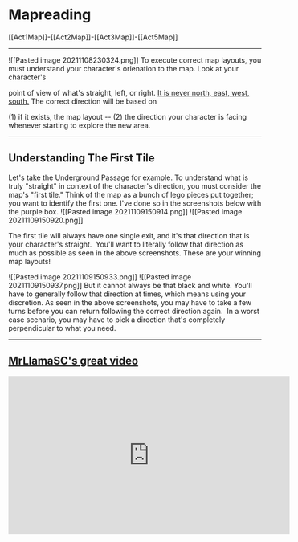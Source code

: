 # Mapreading
[[Act1Map]]-[[Act2Map]]-[[Act3Map]]-[[Act5Map]]

---
![[Pasted image 20211108230324.png]]
To execute correct map layouts, you must understand your character's orienation to the map. Look at your character's

point of view of what's straight, left, or right. [It is never north, east, west, south.](http://i.imgur.com/q1PIey7.jpg) The correct direction will be based on

(1) if it exists, the map layout -- (2) the direction your character is facing whenever starting to explore the new area.

---

## Understanding The First Tile

Let's take the Underground Passage for example. To understand what is truly "straight" in context of the character's direction, you must consider the map's "first tile." Think of the map as a bunch of lego pieces put together; you want to identify the first one. I've done so in the screenshots below with the purple box. 
![[Pasted image 20211109150914.png]] ![[Pasted image 20211109150920.png]]

The first tile will always have one single exit, and it's that direction that is your character's straight.  You'll want to literally follow that direction as much as possible as seen in the above screenshots. These are your winning map layouts!

![[Pasted image 20211109150933.png]] ![[Pasted image 20211109150937.png]]
But it cannot always be that black and white. You'll have to generally follow that direction at times, which means using your discretion. As seen in the above screenshots, you may have to take a few turns before you can return following the correct direction again.  In a worst case scenario, you may have to pick a direction that's completely perpendicular to what you need.

---
## [MrLlamaSC's great video](https://www.youtube.com/watch?v=iaAmrldC3c4)

<iframe width="560" height="315" src="https://www.youtube.com/embed/iaAmrldC3c4" title="YouTube video player" frameborder="0" allow="accelerometer; autoplay; clipboard-write; encrypted-media; gyroscope; picture-in-picture" allowfullscreen></iframe>